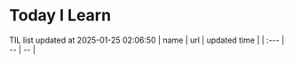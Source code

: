 # Today I Learn 
TIL list updated at 2025-01-25 02:06:50
| name | url | updated time |
| :--- | -- | -- |
